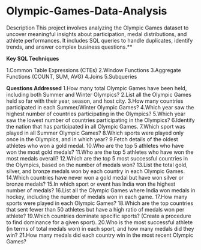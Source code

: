 # Olympic-Games-Data-Analysis

Description
This project involves analyzing the Olympic Games dataset to uncover meaningful insights about participation, medal distributions, and athlete performances. It includes SQL queries to handle duplicates, identify trends, and answer complex business questions.**

**Key SQL Techniques**

1.Common Table Expressions (CTEs)
2.Window Functions 
3.Aggregate Functions (COUNT, SUM, AVG)
4.Joins 
5.Subqueries

**Questions Addressed**
1.How many total Olympic Games have been held, including both Summer and Winter Olympics?
2.List all the Olympic Games held so far with their year, season, and host city.
3.How many countries participated in each Summer/Winter Olympic Games?
4.Which year saw the highest number of countries participating in the Olympics?
5.Which year saw the lowest number of countries participating in the Olympics?
6.Identify the nation that has participated in all Olympic Games.
7.Which sport was played in all Summer Olympic Games?
8.Which sports were played only once in the Olympics, and in which year?
9.Fetch details of the oldest athletes who won a gold medal.
10.Who are the top 5 athletes who have won the most gold medals?
11.Who are the top 5 athletes who have won the most medals overall?
12.Which are the top 5 most successful countries in the Olympics, based on the number of medals won?
13.List the total gold, silver, and bronze medals won by each country in each Olympic Games.
14.Which countries have never won a gold medal but have won silver or bronze medals?
15.In which sport or event has India won the highest number of medals?
16.List all the Olympic Games where India won medals in hockey, including the number of medals won in each game.
17.How many sports were played in each Olympic Games?
18.Which are the top countries that sent fewer than 50 athletes but have a high ratio of medals won per athlete?
19.Which countries dominate specific sports? (Create a procedure to find dominance for a given sport).
20.Who is the most successful athlete (in terms of total medals won) in each sport, and how many medals did they win?
21.How many medals did each country win in the most recent Olympic Games?
